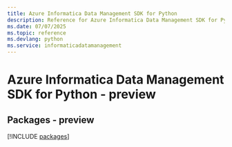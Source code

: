 ```yaml
---
title: Azure Informatica Data Management SDK for Python
description: Reference for Azure Informatica Data Management SDK for Python
ms.date: 07/07/2025
ms.topic: reference
ms.devlang: python
ms.service: informaticadatamanagement
---
```

# Azure Informatica Data Management SDK for Python - preview
## Packages - preview
[!INCLUDE [packages](informatica-data-management-index.md)]